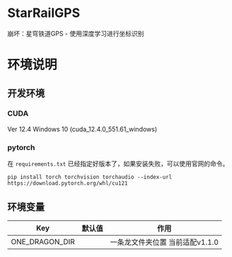 # StarRailGPS
崩坏：星穹铁道GPS - 使用深度学习进行坐标识别


# 环境说明

## 开发环境

### CUDA

Ver 12.4 Windows 10 (cuda_12.4.0_551.61_windows)

### pytorch

在 `requirements.txt` 已经指定好版本了，如果安装失败，可以使用官网的命令。

```shell
pip install torch torchvision torchaudio --index-url https://download.pytorch.org/whl/cu121
```

## 环境变量

|Key|默认值|作用|
|---|---|---|
|ONE_DRAGON_DIR| |一条龙文件夹位置 当前适配v1.1.0|
